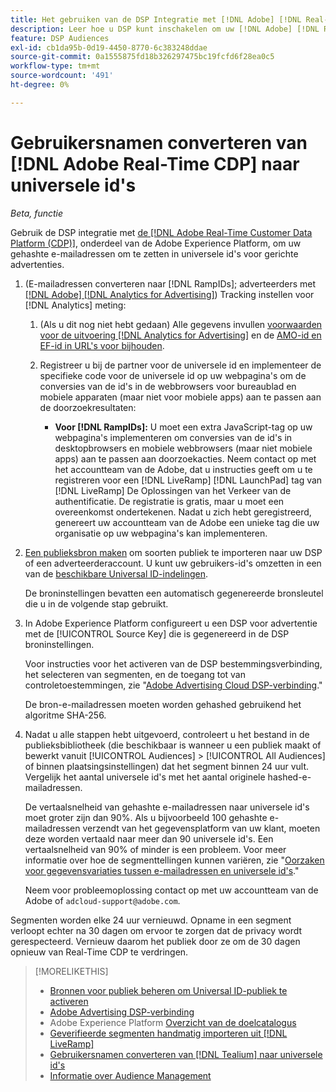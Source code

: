 ```yaml
---
title: Het gebruiken van de DSP Integratie met [!DNL Adobe] [!DNL Real-time CDP]
description: Leer hoe u DSP kunt inschakelen om uw [!DNL Adobe] [!DNL Real-time CDP] eerste-partijsegmenten.
feature: DSP Audiences
exl-id: cb1da95b-0d19-4450-8770-6c383248ddae
source-git-commit: 0a1555875fd18b326297475bc19fcfd6f28ea0c5
workflow-type: tm+mt
source-wordcount: '491'
ht-degree: 0%

---
```


# Gebruikersnamen converteren van [!DNL Adobe Real-Time CDP] naar universele id&#39;s

*Beta, functie*

Gebruik de DSP integratie met [de [!DNL Adobe Real-Time Customer Data Platform (CDP)]](https://experienceleague.adobe.com/docs/experience-platform/rtcdp/overview.html), onderdeel van de Adobe Experience Platform, om uw gehashte e-mailadressen om te zetten in universele id&#39;s voor gerichte advertenties.

1. (E-mailadressen converteren naar [!DNL RampIDs]<!-- or [!DNL ID5] IDs -->; adverteerders met [[!DNL Adobe] [!DNL Analytics for Advertising]](/help/integrations/analytics/overview.md)) Tracking instellen voor [!DNL Analytics] meting:

   1. (Als u dit nog niet hebt gedaan) Alle gegevens invullen [voorwaarden voor de uitvoering [!DNL Analytics for Advertising]](/help/integrations/analytics/prerequisites.md) en de [AMO-id en EF-id in URL&#39;s voor bijhouden](/help/integrations/analytics/ids.md).

   1. Registreer u bij de partner voor de universele id en implementeer de specifieke code voor de universele id op uw webpagina&#39;s om de conversies van de id&#39;s in de webbrowsers voor bureaublad en mobiele apparaten (maar niet voor mobiele apps) aan te passen aan de doorzoekresultaten:

      * **Voor [!DNL RampIDs]:** U moet een extra JavaScript-tag op uw webpagina&#39;s implementeren om conversies van de id&#39;s in desktopbrowsers en mobiele webbrowsers (maar niet mobiele apps) aan te passen aan doorzoekacties. Neem contact op met het accountteam van de Adobe, dat u instructies geeft om u te registreren voor een [!DNL LiveRamp] [!DNL LaunchPad] tag van [!DNL LiveRamp] De Oplossingen van het Verkeer van de authentificatie. De registratie is gratis, maar u moet een overeenkomst ondertekenen. Nadat u zich hebt geregistreerd, genereert uw accountteam van de Adobe een unieke tag die uw organisatie op uw webpagina&#39;s kan implementeren.

1. [Een publieksbron maken](source-manage.md) om soorten publiek te importeren naar uw DSP of een adverteerderaccount. U kunt uw gebruikers-id&#39;s omzetten in een van de [beschikbare Universal ID-indelingen](source-about.md).

   De broninstellingen bevatten een automatisch gegenereerde bronsleutel die u in de volgende stap gebruikt.

1. In Adobe Experience Platform configureert u een DSP voor advertentie met de [!UICONTROL Source Key] die is gegenereerd in de DSP broninstellingen.

   Voor instructies voor het activeren van de DSP bestemmingsverbinding, het selecteren van segmenten, en de toegang tot van controletoestemmingen, zie &quot;[Adobe Advertising Cloud DSP-verbinding](https://experienceleague.adobe.com/docs/experience-platform/destinations/catalog/advertising/adobe-advertising-cloud-connection.html).&quot;

   De bron-e-mailadressen moeten worden gehashed gebruikend het algoritme SHA-256.

1. Nadat u alle stappen hebt uitgevoerd, controleert u het bestand in de publieksbibliotheek (die beschikbaar is wanneer u een publiek maakt of bewerkt vanuit [!UICONTROL Audiences] > [!UICONTROL All Audiences] of binnen plaatsingsinstellingen) dat het segment binnen 24 uur vult. Vergelijk het aantal universele id&#39;s met het aantal originele hashed-e-mailadressen.

   De vertaalsnelheid van gehashte e-mailadressen naar universele id&#39;s moet groter zijn dan 90%. Als u bijvoorbeeld 100 gehashte e-mailadressen verzendt van het gegevensplatform van uw klant, moeten deze worden vertaald naar meer dan 90 universele id&#39;s. Een vertaalsnelheid van 90% of minder is een probleem. Voor meer informatie over hoe de segmenttellingen kunnen variëren, zie &quot;[Oorzaken voor gegevensvariaties tussen e-mailadressen en universele id&#39;s](#universal-ids-data-variances).&quot;

   Neem voor probleemoplossing contact op met uw accountteam van de Adobe of `adcloud-support@adobe.com`.

Segmenten worden elke 24 uur vernieuwd. Opname in een segment verloopt echter na 30 dagen om ervoor te zorgen dat de privacy wordt gerespecteerd. Vernieuw daarom het publiek door ze om de 30 dagen opnieuw van Real-Time CDP te verdringen.

>[!MORELIKETHIS]
>
>* [Bronnen voor publiek beheren om Universal ID-publiek te activeren](source-manage.md)
>* [Adobe Advertising DSP-verbinding](https://experienceleague.adobe.com/docs/experience-platform/destinations/catalog/advertising/adobe-advertising-cloud-connection.html)
>* Adobe Experience Platform [Overzicht van de doelcatalogus](https://experienceleague.adobe.com/docs/experience-platform/destinations/catalog/overview.html)
>* [Geverifieerde segmenten handmatig importeren uit [!DNL LiveRamp]](/help/dsp/audiences/sources/source-import-liveramp-segments.md)
>* [Gebruikersnamen converteren van [!DNL Tealium] naar universele id&#39;s](/help/dsp/audiences/sources/source-tealium.md)
>* [Informatie over Audience Management](/help/dsp/audiences/audience-about.md)

<!--
>* [Convert User IDs from [!DNL Optimizely] to Universal IDs](/help/dsp/audiences/sources/source-optimizely.md)
-->
